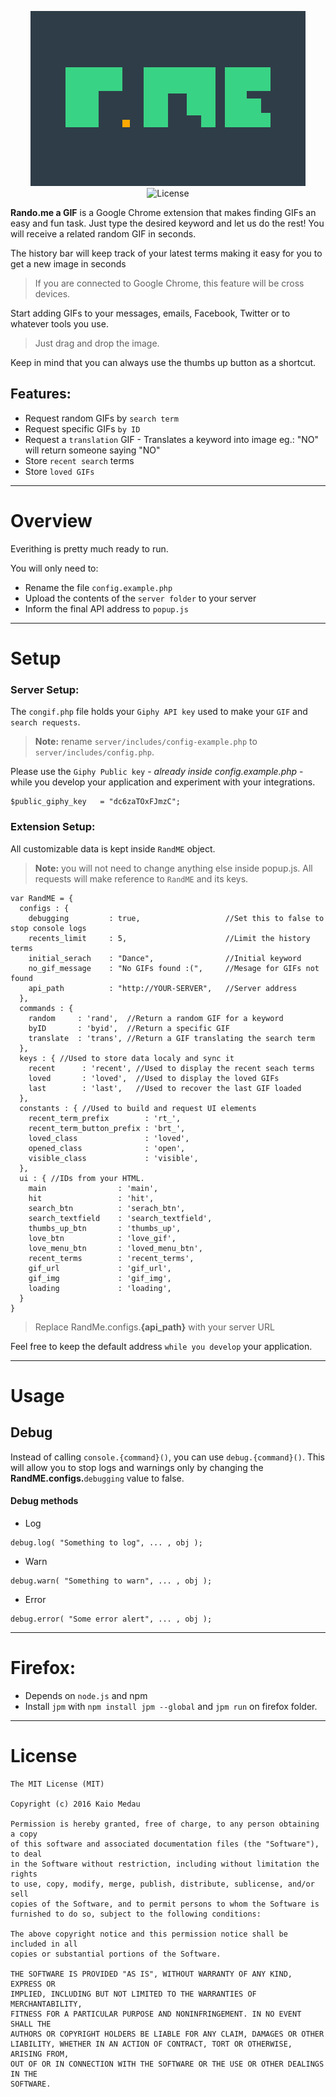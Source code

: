 <p align="center">
   <img src="https://raw.githubusercontent.com/kaiomedau/rando-me/master/google-chrome/layout/Chrome-Store/store_rando_tile_440.png" alt="Rando.me a GIF" /><br/>
   <img alt="License" src="https://img.shields.io/badge/license-MIT-blue.svg" />
</p>

**Rando.me a GIF** is a Google Chrome extension that makes finding GIFs an easy and fun task. Just type the desired keyword and let us do the rest! You will receive a related random GIF in seconds.

The history bar will keep track of your latest terms making it easy for you to get a new image in seconds
> If you are connected to Google Chrome, this feature will be cross devices.

Start adding GIFs to your messages, emails, Facebook, Twitter or to whatever tools you use.
> Just drag and drop the image.

Keep in mind that you can always use the thumbs up button as a shortcut.

## Features:
- Request random GIFs by `search term`
- Request specific GIFs `by ID`
- Request a `translation` GIF - Translates a keyword into image eg.: "NO" will return someone saying "NO"
- Store `recent search` terms
- Store `loved GIFs`

----
# Overview
Everithing is pretty much ready to run.

You will only need to:
- Rename the file `config.example.php`
- Upload the contents of the `server folder` to your server
- Inform the final API address to `popup.js`

----
# Setup
### Server Setup:
The `congif.php` file holds your `Giphy API key` used to make your `GIF` and `search requests`.
> **Note:** rename `server/includes/config-example.php` to `server/includes/config.php`.

Please use the `Giphy Public key` - *already inside config.example.php* - while you develop your application and experiment with your integrations.

```
$public_giphy_key   = "dc6zaTOxFJmzC";
```


### Extension Setup:
All customizable data is kept inside `RandME` object.
> **Note:** you will not need to change anything else inside popup.js. All requests will make reference to `RandME` and its keys.

```
var RandME = {
  configs : {
    debugging         : true,                   //Set this to false to stop console logs
    recents_limit     : 5,                      //Limit the history terms
    initial_serach    : "Dance",                //Initial keyword
    no_gif_message    : "No GIFs found :(",     //Mesage for GIFs not found
    api_path          : "http://YOUR-SERVER",   //Server address
  },
  commands : {
    random     : 'rand',  //Return a random GIF for a keyword
    byID       : 'byid',  //Return a specific GIF
    translate  : 'trans', //Return a GIF translating the search term
  },
  keys : { //Used to store data localy and sync it
    recent      : 'recent', //Used to display the recent seach terms
    loved       : 'loved',  //Used to display the loved GIFs
    last        : 'last',   //Used to recover the last GIF loaded
  },
  constants : { //Used to build and request UI elements
    recent_term_prefix        : 'rt_',
    recent_term_button_prefix : 'brt_',
    loved_class               : 'loved',
    opened_class              : 'open',
    visible_class             : 'visible',
  },
  ui : { //IDs from your HTML.
    main                : 'main',
    hit                 : 'hit',
    search_btn          : 'serach_btn',
    search_textfield    : 'search_textfield',
    thumbs_up_btn       : 'thumbs_up',
    love_btn            : 'love_gif',
    love_menu_btn       : 'loved_menu_btn',
    recent_terms        : 'recent_terms',
    gif_url             : 'gif_url',
    gif_img             : 'gif_img',
    loading             : 'loading',
  }
}
```

> Replace RandMe.configs.**{api_path}** with your server URL

Feel free to keep the default address `while you develop` your application.


----

# Usage

## Debug
Instead of calling `console.{command}()`, you can use `debug.{command}()`. This will allow you to stop logs and warnings only by changing the **RandME.configs.**`debugging` value to false.

#### Debug methods
- Log
```
debug.log( "Something to log", ... , obj );
```
- Warn
```
debug.warn( "Something to warn", ... , obj );
```
- Error
```
debug.error( "Some error alert", ... , obj );
```


----

# Firefox:
- Depends on `node.js` and npm
- Install `jpm` with `npm install jpm --global` and `jpm run` on firefox folder.

----

# License

```
The MIT License (MIT)

Copyright (c) 2016 Kaio Medau

Permission is hereby granted, free of charge, to any person obtaining a copy
of this software and associated documentation files (the "Software"), to deal
in the Software without restriction, including without limitation the rights
to use, copy, modify, merge, publish, distribute, sublicense, and/or sell
copies of the Software, and to permit persons to whom the Software is
furnished to do so, subject to the following conditions:

The above copyright notice and this permission notice shall be included in all
copies or substantial portions of the Software.

THE SOFTWARE IS PROVIDED "AS IS", WITHOUT WARRANTY OF ANY KIND, EXPRESS OR
IMPLIED, INCLUDING BUT NOT LIMITED TO THE WARRANTIES OF MERCHANTABILITY,
FITNESS FOR A PARTICULAR PURPOSE AND NONINFRINGEMENT. IN NO EVENT SHALL THE
AUTHORS OR COPYRIGHT HOLDERS BE LIABLE FOR ANY CLAIM, DAMAGES OR OTHER
LIABILITY, WHETHER IN AN ACTION OF CONTRACT, TORT OR OTHERWISE, ARISING FROM,
OUT OF OR IN CONNECTION WITH THE SOFTWARE OR THE USE OR OTHER DEALINGS IN THE
SOFTWARE.
```
